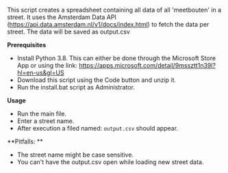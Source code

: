 This script creates a spreadsheet containing all data of all 'meetbouten' in a street.
It uses the Amsterdam Data API (https://api.data.amsterdam.nl/v1/docs/index.html) to fetch the data per street. The data will be saved as output.csv

**Prerequisites**
- Install Python 3.8. This can either be done through the Microsoft Store App or using the link: https://apps.microsoft.com/detail/9mssztt1n39l?hl=en-us&gl=US
- Download this script using the Code button and unzip it.
- Run the install.bat script as Administrator.

**Usage**
- Run the main file.
- Enter a street name.
- After execution a filed named: ``output.csv`` should appear.

**Pitfalls: **
- The street name might be case sensitive.
- You can't have the output.csv open while loading new street data.
